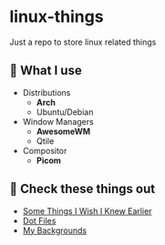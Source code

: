 # linux-things
Just a repo to store linux related things

## 🥇 What I use

- Distributions
    - **Arch**
    - Ubuntu/Debian
- Window Managers
    - **AwesomeWM**
    - Qtile
- Compositor
    - **Picom**

## 🎇 Check these things out

- [Some Things I Wish I Knew Earlier](GoodToKnow.md)
- [Dot Files](dotfiles/)
- [My Backgrounds](backgrounds/)
